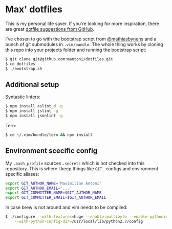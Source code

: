 # Max' dotfiles

This is my personal life saver. If you're looking for more inspiration, there
are great [dotfile suggestions from GitHub][dotfiles].

I've chosen to go with the bootstrap script from [@mathiasbynens][] and a bunch
of git submodules in `.vim/bundle`. The whole thing works by cloning this repo
into your projects folder and running the bootstrap script:

```bash
$ git clone git@github.com:mantoni/dotfiles.git
$ cd dotfiles
$ ./bootstrap.sh
```

## Additional setup

Syntastic linters:

```bash
$ npm install eslint_d -g
$ npm install jslint -g
$ npm install jsonlint -g
```

Tern:

```bash
$ cd ~/.vim/bundle/tern && npm install
```

## Environment scecific config

My `.bash_profile` sources `.secrets` which is not checked into this
repository. This is where I keep things like `GIT_` configs and environment
specific aliases:

```bash
export GIT_AUTHOR_NAME='Maximilian Antoni'
export GIT_AUTHOR_EMAIL='...'
export GIT_COMMITTER_NAME=$GIT_AUTHOR_NAME
export GIT_COMMITTER_EMAIL=$GIT_AUTHOR_EMAIL
```

In case brew is not around and vim needs to be compiled:

```bash
$ ./configure --with-features=huge --enable-multibyte --enable-pythoninterp \
    --with-python-config-dir=/usr/local/lib/python2.7/config
```

[dotfiles]: http://dotfiles.github.com
[@mathiasbynens]: https://github.com/mathiasbynens/dotfiles
